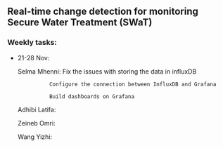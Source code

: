 ## Real-time change detection for monitoring Secure Water Treatment (SWaT)

### Weekly tasks:
- 21-28 Nov:
  
  Selma Mhenni: Fix the issues with storing the data in influxDB
                                
                Configure the connection between InfluxDB and Grafana
                
                Build dashboards on Grafana
 
   Adhibi Latifa:

   Zeineb Omri:

  Wang Yizhi:
